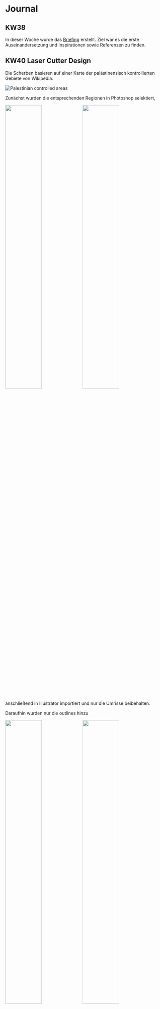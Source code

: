 # Journal

## KW38

In dieser Woche wurde das [Briefing](../briefing/) erstellt. Ziel war es die erste Auseinandersetzung und Inspirationen sowie Referenzen zu finden.

## KW40 Laser Cutter Design

Die Scherben basieren auf einer Karte der palästinensisch kontrollierten Gebiete von Wikipedia.

![Palestinian controlled areas](../assets/images/laser/1.jpg)

Zunächst wurden die entsprechenden Regionen in Photoshop selektiert,

<img src="../assets/images/laser/2.jpg" width="48%"/>
<img src="../assets/images/laser/3.jpg" width="48%"/>

anschließend in Illustrator importiert und nur die Umrisse beibehalten.

Daraufhin wurden nur die outlines hinzu

<img src="../assets/images/laser/4.jpg" width="48%"/>
<img src="../assets/images/laser/5.jpg" width="48%"/>

Von den ursprünglich 115 einzelnen Stücken wurden schließlich 18 ausgewählt, arrangiert und für den Laser-Cutter vorbereitet.

[SVG File](../assets/images/laser/final.svg)

## KW40 Laser Cutter Einführung

Anbei die wichtigsten Infos für den Laser Cutter in Rotkreuz:
![Epilog Laser Fusion M2](../assets/images/laser/6.png)

- [Werkstätten & Maker Space ](https://mycampus.hslu.ch/de-ch/info-i/infos-und-dokumente/werkstatt/)
- [Arbeitsplätze Reservation](https://mycampus.hslu.ch/de-ch/raum-i/arbeitsplaetze/)

## KW40 Room inspection / first Test with projection

Die Testteile, die während der Einführung des Laserschneiders hergestellt wurden, wurden zu Hause mit einem Projektor getestet. Es funktioniert recht gut; die Position spielt keine große Rolle, solange es gut abgebildet ist, und es deckt bis zu 180 Grad Drehung im Raum ab. Daher wurde beschlossen, einen Projektor für den Hintergrund zu verwenden, damit mehr Platz im Raum genutzt werden kann.

## KW40 Room Organization

Für die Installation wurde im DFK ein Raum organisiert, der jedoch nicht verschlossen werden kann. Es wird noch darüber diskutiert, ob in Rotkreuz ein Raum zur Verfügung gestellt werden kann. Der Raum im DFK ist ideal, und die Objekte könnten mit einer Leiter aufgehängt werden.

## KW40 Preparation on gather data #12

To begin collecting media, I created a dedicated folder and a reference list in the project documentation. This setup allows me to systematically gather, link, and review the collected media for deeper insights during future development phases.

## KW41 Finalize Room Organization

Für das Projekt habe ich den Raum 275 im 745 Reserviert. Den Aufbau findet am 23.10 statt und Abbau am 5.11, für dies wird eine Hebelbühne gebraucht.

## KW41 Prepare and Laser Cut Forms #34

Heute habe ich mit einem [Tool](../assets/images/laser/finalized/calculator.html) den Schwerpunkt (CG) meiner Objekte berechnet, um die Position der Aufhängelöcher zu bestimmen.  
Alle SVGs sind nun auf das jeweilige Format vorbereitet.  
Offen bleibt noch, wie groß die Löcher werden und ob ich sie bohre oder laserschneide.

3 von 11 Beispiele

![1](../assets/images/laser/finalized/1.png)
![2](../assets/images/laser/finalized/2.png)
![3](../assets/images/laser/finalized/3.png)

Da jedoch leider das Material noch nicht da ist konnte ich es noch nicht laser cutten. Das wäre spätestens nächste Woche dann der Fall.

## KW42 Zwischenpräsentation #35

Heute habe ich die **Zwischenpräsentation** vorbereitet und den aktuellen Stand meines Projekts den Stakeholdern vorgestellt: [Präsentation ansehen](https://docs.google.com/presentation/d/1ELD9BH6NSSBnpdpugg4SJphPltaBJgH4Ccs251Yx5fE/edit?usp=sharing)

Das Feedback war hilfreich:

- Weniger Fokus auf Arduino, mehr auf das eigentliche Konzept.
- Plan B überlegen, falls kein Material geliefert wird.
- Eine klare Linie ziehen, damit die Darstellung der Palästinenser menschlich bleibt und nicht politisch vereinnahmt wird.

**Reflexion:**  
Es zeigt sich, dass ich die **konzeptionelle Ebene stärker betonen** muss, um den Stakeholdern ein klareres Bild zu geben. Außerdem muss ich **alternative Szenarien planen**, falls Materiallieferungen ausbleiben. Die ethische Dimension des Projekts ist für mich neu, aber wichtig: die Darstellung soll **Respekt und Menschlichkeit** vermitteln, ohne politische Instrumentalisierung.

**Nächste Schritte:**

- Präsentation überarbeiten und den Arduino-Fokus reduzieren.
- Plan B entwickeln für Materialmangel.
- Überlegen, wie ich die menschliche Darstellung visuell konsistent halten kann.
